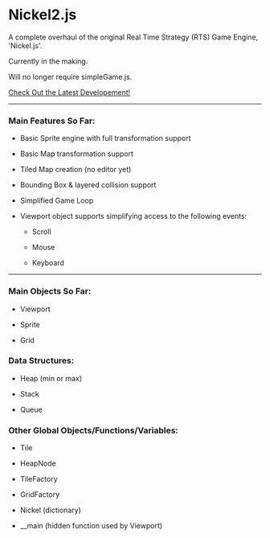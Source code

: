 # Nickel2.js
A complete overhaul of the original Real Time Strategy (RTS) Game Engine, 'Nickel.js'.

Currently in the making.

Will no longer require simpleGame.js.

[Check Out the Latest Developement!](http://cs.iupui.edu/~ibsardar/Nickel2/test3.html)

-----

### Main Features So Far:

 - Basic Sprite engine with full transformation support
 
 - Basic Map transformation support
 
 - Tiled Map creation (no editor yet)
 
 - Bounding Box & layered collision support
 
 - Simplified Game Loop
 
 - Viewport object supports simplifying access to the following events:
 
   - Scroll
   
   - Mouse
   
   - Keyboard
   
 -----
   
### Main Objects So Far:
 
 - Viewport
   
 - Sprite
   
 - Grid
 
### Data Structures:

 - Heap (min or max)
 
 - Stack
 
 - Queue
   
### Other Global Objects/Functions/Variables:

 - Tile
 
 - HeapNode
 
 - TileFactory
 
 - GridFactory
 
 - Nickel (dictionary)
 
 - __main (hidden function used by Viewport)
 
